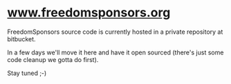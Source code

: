 www.freedomsponsors.org
=======================

FreedomSponsors source code is currently hosted in a private repository at bitbucket.

In a few days we'll  move it here and have it open sourced (there's just some code cleanup we gotta do first).

Stay tuned ;-)

